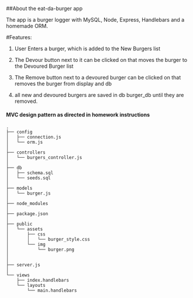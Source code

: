 ##About the eat-da-burger app

The app is a burger logger with MySQL, Node, Express, Handlebars and a homemade ORM.

#Features:
1. User Enters a burger, which is added to the New Burgers list

2. The Devour button next to it can be clicked on that moves the burger to the Devoured Burger list

3. The Remove button next to a devoured burger can be clicked on that removes the burger from display and db

4. all new and devoured burgers are saved in db burger_db until they are removed.

#### MVC design pattern as directed in homework instructions
```
.
├── config
│   ├── connection.js
│   └── orm.js
│ 
├── controllers
│   └── burgers_controller.js
│
├── db
│   ├── schema.sql
│   └── seeds.sql
│
├── models
│   └── burger.js
│ 
├── node_modules
│ 
├── package.json
│
├── public
│   └── assets
│       ├── css
│       │   └── burger_style.css
│       └── img
│           └── burger.png
│   
│
├── server.js
│
└── views
    ├── index.handlebars
    └── layouts
        └── main.handlebars
```
